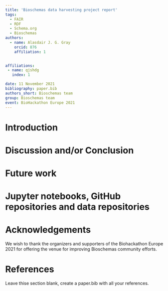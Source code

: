 ```yaml
---
title: 'Bioschemas data harvesting project report'
tags:
  - FAIR
  - RDF
  - Schema.org
  - Bioschemas
authors:
  - name: Alasdair J. G. Gray
    orcid: 876
    affiliation: 1
  

affiliations:
 - name: qjshdg 
   index: 1

date: 11 November 2021
bibliography: paper.bib
authors_short: Bioschemas team
group: Bioschemas team
event: BioHackathon Europe 2021
---
```


# Introduction


# Discussion and/or Conclusion


# Future work


# Jupyter notebooks, GitHub repositories and data repositories


# Acknowledgements

We wish to thank the organizers and supporters of the Biohackathon Europe 2021 for offering the venue for improving Bioschemas community efforts.

# References

Leave thise section blank, create a paper.bib with all your references.